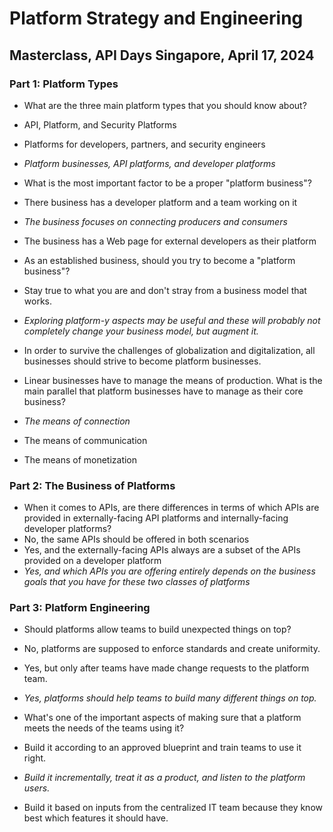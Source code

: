 # Platform Strategy and Engineering

## Masterclass, API Days Singapore, April 17, 2024

### Part 1: Platform Types

- What are the three main platform types that you should know about?
 - API, Platform, and Security Platforms
 - Platforms for developers, partners, and security engineers
 - *Platform businesses, API platforms, and developer platforms*

- What is the most important factor to be a proper "platform business"?
 - There business has a developer platform and a team working on it
 - *The business focuses on connecting producers and consumers*
 - The business has a Web page for external developers as their platform

- As an established business, should you try to become a "platform business"?
 - Stay true to what you are and don't stray from a business model that works.
 - *Exploring platform-y aspects may be useful and these will probably not completely change your business model, but augment it.*
 - In order to survive the challenges of globalization and digitalization, all businesses should strive to become platform businesses.

- Linear businesses have to manage the means of production. What is the main parallel that platform businesses have to manage as their core business?
 - *The means of connection*
 - The means of communication
 - The means of monetization


### Part 2: The Business of Platforms

- When it comes to APIs, are there differences in terms of which APIs are provided in externally-facing API platforms and internally-facing developer platforms?
 - No, the same APIs should be offered in both scenarios
 - Yes, and the externally-facing APIs always are a subset of the APIs provided on a developer platform
 - *Yes, and which APIs you are offering entirely depends on the business goals that you have for these two classes of platforms*


### Part 3: Platform Engineering

- Should platforms allow teams to build unexpected things on top?
 - No, platforms are supposed to enforce standards and create uniformity.
 - Yes, but only after teams have made change requests to the platform team.
 - *Yes, platforms should help teams to build many different things on top.*

- What's one of the important aspects of making sure that a platform meets the needs of the teams using it?
 - Build it according to an approved blueprint and train teams to use it right.
 - *Build it incrementally, treat it as a product, and listen to the platform users.*
 - Build it based on inputs from the centralized IT team because they know best which features it should have.
 